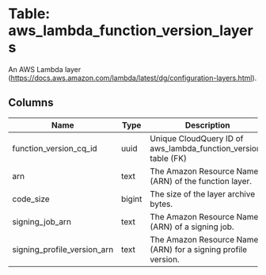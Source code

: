 
# Table: aws_lambda_function_version_layers
An AWS Lambda layer (https://docs.aws.amazon.com/lambda/latest/dg/configuration-layers.html). 
## Columns
| Name        | Type           | Description  |
| ------------- | ------------- | -----  |
|function_version_cq_id|uuid|Unique CloudQuery ID of aws_lambda_function_versions table (FK)|
|arn|text|The Amazon Resource Name (ARN) of the function layer.|
|code_size|bigint|The size of the layer archive in bytes.|
|signing_job_arn|text|The Amazon Resource Name (ARN) of a signing job.|
|signing_profile_version_arn|text|The Amazon Resource Name (ARN) for a signing profile version.|
